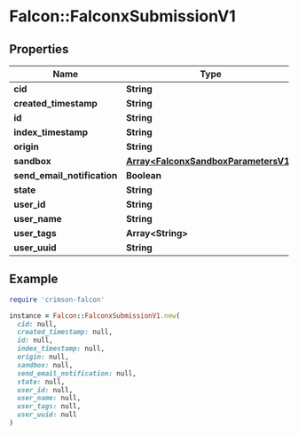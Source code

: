 # Falcon::FalconxSubmissionV1

## Properties

| Name | Type | Description | Notes |
| ---- | ---- | ----------- | ----- |
| **cid** | **String** |  | [optional] |
| **created_timestamp** | **String** |  | [optional] |
| **id** | **String** |  | [optional] |
| **index_timestamp** | **String** |  | [optional] |
| **origin** | **String** |  | [optional] |
| **sandbox** | [**Array&lt;FalconxSandboxParametersV1&gt;**](FalconxSandboxParametersV1.md) |  | [optional] |
| **send_email_notification** | **Boolean** |  | [optional] |
| **state** | **String** |  | [optional] |
| **user_id** | **String** |  | [optional] |
| **user_name** | **String** |  | [optional] |
| **user_tags** | **Array&lt;String&gt;** |  | [optional] |
| **user_uuid** | **String** |  | [optional] |

## Example

```ruby
require 'crimson-falcon'

instance = Falcon::FalconxSubmissionV1.new(
  cid: null,
  created_timestamp: null,
  id: null,
  index_timestamp: null,
  origin: null,
  sandbox: null,
  send_email_notification: null,
  state: null,
  user_id: null,
  user_name: null,
  user_tags: null,
  user_uuid: null
)
```

